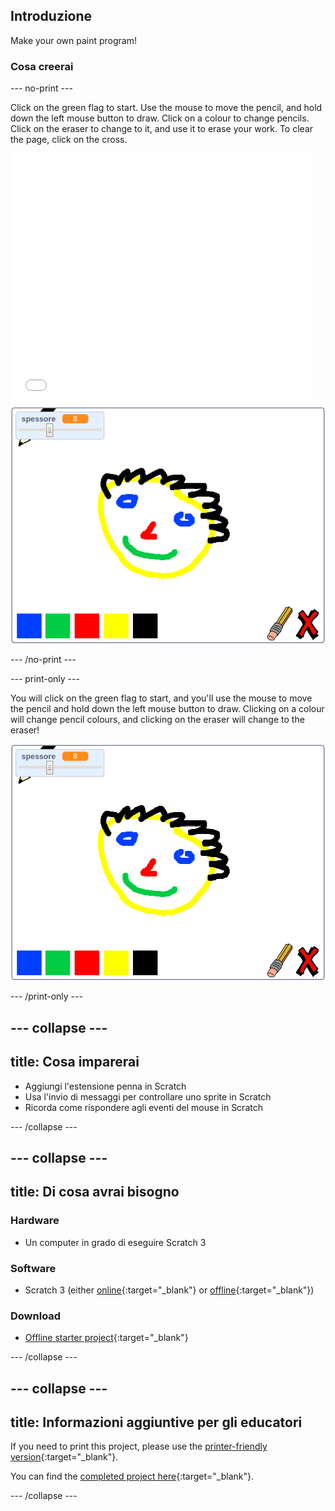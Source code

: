 ## Introduzione

Make your own paint program!

### Cosa creerai

\--- no-print \---

Click on the green flag to start. Use the mouse to move the pencil, and hold down the left mouse button to draw. Click on a colour to change pencils. Click on the eraser to change to it, and use it to erase your work. To clear the page, click on the cross.

<div class="scratch-preview">
  <iframe allowtransparency="true" width="485" height="402" src="//scratch.mit.edu/projects/embed/267243161/?autostart=false" frameborder="0" scrolling="no"></iframe>
  <img src="images/showcase.png">
</div>

\--- /no-print \---

\--- print-only \---

You will click on the green flag to start, and you'll use the mouse to move the pencil and hold down the left mouse button to draw. Clicking on a colour will change pencil colours, and clicking on the eraser will change to the eraser!

![showcase](images/showcase.png)

\--- /print-only \---

## \--- collapse \---

## title: Cosa imparerai

+ Aggiungi l'estensione penna in Scratch
+ Usa l'invio di messaggi per controllare uno sprite in Scratch
+ Ricorda come rispondere agli eventi del mouse in Scratch

\--- /collapse \---

## \--- collapse \---

## title: Di cosa avrai bisogno

### Hardware

+ Un computer in grado di eseguire Scratch 3

### Software

+ Scratch 3 (either [online](https://rpf.io/scratchon){:target="_blank"} or [offline](https://rpf.io/scratchoff){:target="_blank"})

### Download

+ [Offline starter project](https://rpf.io/p/en/paint-box-go){:target="_blank"}

\--- /collapse \---

## \--- collapse \---

## title: Informazioni aggiuntive per gli educatori

If you need to print this project, please use the [printer-friendly version](https://projects.raspberrypi.org/en/projects/paint-box/print){:target="_blank"}.

You can find the [completed project here](https://rpf.io/p/en/paint-box-get){:target="_blank"}.

\--- /collapse \---